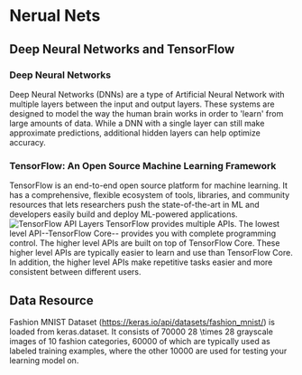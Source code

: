 # Nerual Nets
## Deep Neural Networks and TensorFlow

### Deep Neural Networks
Deep Neural Networks (DNNs) are a type of Artificial Neural Network with multiple layers between the input and output layers. These systems are designed to model the way the human brain works in order to 'learn' from large amounts of data. While a DNN with a single layer can still make approximate predictions, additional hidden layers can help optimize accuracy.

### TensorFlow: An Open Source Machine Learning Framework
TensorFlow is an end-to-end open source platform for machine learning. It has a comprehensive, flexible ecosystem of tools, libraries, and community resources that lets researchers push the state-of-the-art in ML and developers easily build and deploy ML-powered applications.
![TensorFlow API Layers](https://ekababisong.org/assets/seminar_IEEE/tensorflow_api.png)
TensorFlow provides multiple APIs. The lowest level API--TensorFlow Core-- provides you with complete programming control. The higher level APIs are built on top of TensorFlow Core. These higher level APIs are typically easier to learn and use than TensorFlow Core. In addition, the higher level APIs make repetitive tasks easier and more consistent between different users.

## Data Resource
Fashion MNIST Dataset (https://keras.io/api/datasets/fashion_mnist/) is loaded from keras.dataset. It consists of 70000 28 \times 28 grayscale images of 10 fashion categories, 60000 of which are typically used as labeled training examples, where the other 10000 are used for testing your learning model on. 
